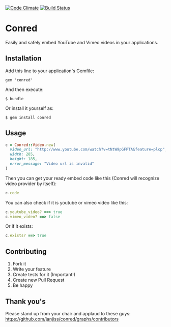 [![Code Climate](https://codeclimate.com/github/janjiss/conred.png)](https://codeclimate.com/github/janjiss/conred)
[![Build Status](https://travis-ci.org/janjiss/conred.png?branch=master)](https://travis-ci.org/janjiss/conred)

# Conred

Easily and safely embed YouTube and Vimeo videos in your applications.

## Installation

Add this line to your application's Gemfile:

    gem 'conred'

And then execute:

    $ bundle

Or install it yourself as:

    $ gem install conred

## Usage

```ruby
c = Conred::Video.new(
  video_url: "http://www.youtube.com/watch?v=tNtW9pGFPTA&feature=plcp", 
  width: 285, 
  height: 185,
  error_message: "Video url is invalid"
)
```

Then you can get your ready embed code like this (Conred will recognize video provider by itself):

```ruby
c.code
```
    
You can also check if it is youtube or vimeo video like this:

```ruby
c.youtube_video? ==> true
c.vimeo_video? ==> false
```
    
Or if it exists:

```ruby
c.exists? ==> true
```

## Contributing

1. Fork it
2. Write your feature
3. Create tests for it (Important!)
4. Create new Pull Request
5. Be happy

## Thank you's

Please stand up from your chair and applaud to these guys: https://github.com/janjiss/conred/graphs/contributors
